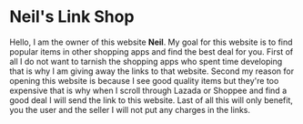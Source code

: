 # Neil's Link Shop
Hello, I am the owner of this website **Neil**. My goal for this website is to find popular items in other shopping apps and find the best deal for you. First of all I do not want to tarnish the shopping apps who spent time developing that is why I am giving away the links to that website. Second my reason for opening this website is because I see good quality items but they're too expensive that is why when I scroll through Lazada or Shoppee and find a good deal I will send the link to this website. Last of all this will only benefit, you the user and the seller I will not put any charges in the links.
